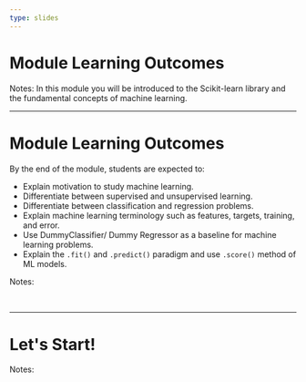 ```yaml
---
type: slides
---
```


# Module Learning Outcomes

Notes: In this module you will be introduced to the Scikit-learn library and the fundamental concepts of machine learning. 


---

# Module Learning Outcomes

By the end of the module, students are expected to:

- Explain motivation to study machine learning.
- Differentiate between supervised and unsupervised learning.
- Differentiate between classification and regression problems.
- Explain machine learning terminology such as features, targets, training, and error.
- Use DummyClassifier/ Dummy Regressor as a baseline for machine learning problems.
- Explain the `.fit()` and `.predict()` paradigm and use `.score()` method of ML models.

Notes: 

<br>

---

# Let's Start!

Notes:

<br>
